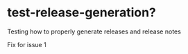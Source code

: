# test-release-generation?

Testing how to properly generate releases and release notes

Fix for issue 1
